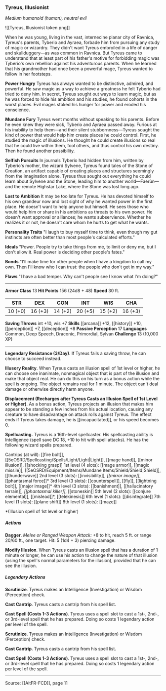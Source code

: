 ### Tyreus, Illusionist
_Medium humanoid (human), neutral evil_

![[Tyreus, Illusionist token.png]]

When he was young, living in the vast, internecine planar city of Ravnica, Tyreus's parents, Tyberio and Ayraea, forbade him from pursuing any study of magic or wizardry. They didn't want Tyreus embroiled in a life of danger and skullduggery—as was common in Ravnica. But Tyreus came to understand that at least part of his father's motive for forbidding magic was Tyberio's own rebellion against his adventurous parents. When he learned that his grandmother had once been a powerful mage, Tyreus wanted to follow in her footsteps.

**Power Hungry** Tyreus has always wanted to be distinctive, admired, and powerful. He saw magic as a way to achieve a greatness he felt Tyberio had tried to deny him. In secret, Tyreus sought out ways to learn magic, but as he was forced to hide his ambition and his studies, he found cohorts in the worst places. Evil mages stoked his hunger for power and eroded his conscience.


**Mundane Fury** Tyreus went months without speaking to his parents. Before he even knew they were sick, Tyberio and Ayraea passed away. Furious at his inability to help them—and their silent stubbornness—Tyreus sought the kind of power that would help him create places he could control. First, he studied the magic of illusions. He thought he could create illusions so real that he could live within them, fool others, and thus control his own destiny. Then he found another possibility.


**Selfish Pursuits** In journals Tyberio had hidden from him, written by Tyberio's mother, the wizard Sylvene, Tyreus found tales of the Stone of Creation, an artifact capable of creating places and structures seemingly from the imagination alone. Tyreus thus sought out everything he could learn about Sylvene and the Stone, leading him to another world—Faerûn—and the remote Highstar Lake, where the Stone was lost long ago.



**Lost to Ambition** It may be too late for Tyreus. He has devoted himself to his own grandeur now and lost sight of why he wanted power in the first place. He doesn't want to help anyone but himself. He sees those who would help him or share in his ambitions as threats to his own power. He doesn't want approval or alliances; he wants subservience. Whether he realizes it or not, he doesn't care whom he hurts to get what he wants.


**Personality Traits** "I laugh to buy myself time to think, even though my gut instincts are often better than most people's calculated efforts."


**Ideals** "Power. People try to take things from me, to limit or deny me, but I don't allow it. Real power is deciding other people's fates."


**Bonds** "I'll make time for other people when I have a kingdom to call my own. Then I'll know who I can trust: the people who don't get in my way."


**Flaws** "I have a bad temper. Why can't people see I know what I'm doing?"






---

**Armor Class** 13
**Hit Points** 156 (24d8 + 48)
**Speed** 30 ft.

| STR     | DEX     | CON     | INT     | WIS     | CHA     |
|---------|---------|---------|---------|---------|---------|
| 10 (+0) | 16 (+3) | 14 (+2) | 20 (+5) | 15 (+2) | 16 (+3) |

**Saving Throws** int +10, wis +7
**Skills** [[arcana]] +12, [[history]] +10, [[perception]] +7, [[deception]] +8
**Passive Perception** 17
**Languages** Common, Deep Speech, Draconic, Primordial, Sylvan
**Challenge** 13 (10,000 XP)

---

**Legendary Resistance (3/Day)**. If Tyreus fails a saving throw, he can choose to succeed instead.

**Illusory Reality**. When Tyreus casts an illusion spell of 1st level or higher, he can choose one inanimate, nonmagical object that is part of the illusion and make that object real. He can do this on his turn as a bonus action while the spell is ongoing. The object remains real for 1 minute. The object can't deal damage or otherwise directly harm anyone.

**Displacement (Recharges after Tyreus Casts an Illusion Spell of 1st Level or Higher)**. As a bonus action, Tyreus projects an illusion that makes him appear to be standing a few inches from his actual location, causing any creature to have disadvantage on attack rolls against Tyreus. The effect ends if Tyreus takes damage, he is [[incapacitated]], or his speed becomes 0.

**Spellcasting.** Tyreus is a 16th-level spellcaster. His spellcasting ability is Intelligence (spell save DC 18, +10 to hit with spell attacks). He has the following wizard spells prepared.

Cantrips (at will): [[fire bolt]], [[5eOSRD/Spellcasting/Spells/Light/Light|Light]], [[mage hand]], [[minor illusion]], [[shocking grasp]]
1st level (4 slots): [[mage armor]], [[magic missile]], [[5eOSRD/Equipment/Items/Mundane Items/Shield/Shield|Shield]], [[thunderwave]]
2nd level (3 slots): [[invisibility]]*, [[mirror image]]*, [[phantasmal force]]*
3rd level (3 slots): [[counterspell]], [[fly]], [[lightning bolt]], [[major image]]*
4th level (3 slots): [[banishment]], [[hallucinatory terrain]]*, [[phantasmal killer]]*, [[stoneskin]]
5th level (2 slots): [[conjure elemental]], [[mislead]]*, [[telekinesis]]
6th level (1 slots): [[disintegrate]]
7th level (1 slots): [[plane shift]]
8th level (1 slots): [[maze]]

*(Illusion spell of 1st level or higher)

##### Actions
**Dagger**. _Melee or Ranged Weapon Attack:_ +8 to hit, reach 5 ft. or range 20/60 ft., one target. Hit: 5 (1d4 + 3) piercing damage.

**Modify Illusion**. When Tyreus casts an illusion spell that has a duration of 1 minute or longer, he can use his action to change the nature of that illusion (using the spell's normal parameters for the illusion), provided that he can see the illusion.

##### Legendary Actions
**Scrutinize**. Tyreus makes an Intelligence (Investigation) or Wisdom (Perception) check.

**Cast Cantrip**. Tyreus casts a cantrip from his spell list.

**Cast Spell (Costs 1-3 Actions)**. Tyreus uses a spell slot to cast a 1st-, 2nd-, or 3rd-level spell that he has prepared. Doing so costs 1 legendary action per level of the spell.

**Scrutinize**. Tyreus makes an Intelligence (Investigation) or Wisdom (Perception) check.

**Cast Cantrip**. Tyreus casts a cantrip from his spell list.

**Cast Spell (Costs 1-3 Actions)**. Tyreus uses a spell slot to cast a 1st-, 2nd-, or 3rd-level spell that he has prepared. Doing so costs 1 legendary action per level of the spell.


---

Source: [[AitFR-FCD]], page 11